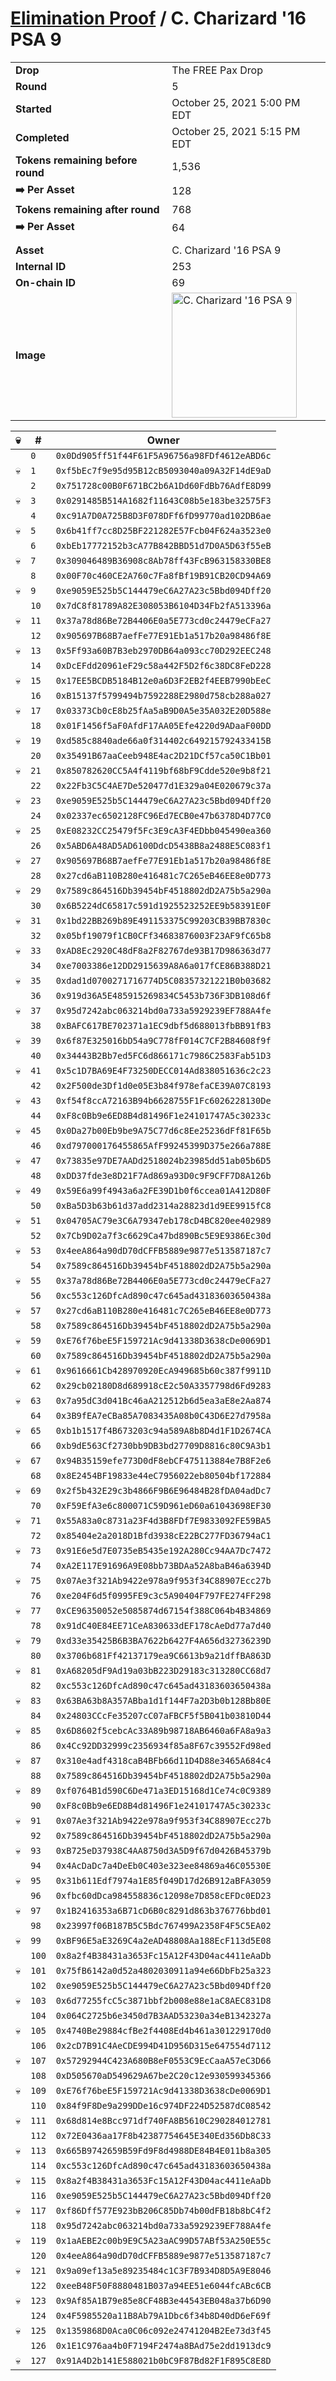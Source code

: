 # [Elimination Proof](./readme.md) / C. Charizard &#039;16 PSA 9

|||
|---|---|
| **Drop** | The FREE Pax Drop |
| **Round** | 5 |
| **Started** | October 25, 2021 5:00 PM EDT |
| **Completed** | October 25, 2021 5:15 PM EDT |
| **Tokens remaining before round** | 1,536 |
| **➡️ Per Asset** | 128 |
| **Tokens remaining after round** | 768 |
| **➡️ Per Asset** | 64 |
| | |
| **Asset** | C. Charizard &#039;16 PSA 9 |
| **Internal ID** | 253 |
| **On-chain ID** | 69 |
| **Image** | <img src="https://tcdn.blokpax.com/94aa4804-2e3e-4347-abfc-7e2c2acef43a/0d7f37394c035e2040735e659c5e3aa4b410ce483282454f0238733451c69077.jpg" height="200" alt="C. Charizard &#039;16 PSA 9" /> |


| 💀 | # | Owner |
| --- | --- | --- |
|  | `0` | `0x0Dd905ff51f44F61F5A96756a98FDf4612eABD6c` |
| 💀 | `1` | `0xf5bEc7f9e95d95B12cB5093040a09A32F14dE9aD` |
|  | `2` | `0x751728c00B0F671BC2b6A1Dd60FdBb76AdfE8D99` |
| 💀 | `3` | `0x0291485B514A1682f11643C08b5e183be32575F3` |
|  | `4` | `0xc91A7D0A725B8D3F078DFf6fD99770ad102DB6ae` |
| 💀 | `5` | `0x6b41ff7cc8D25BF221282E57Fcb04F624a3523e0` |
|  | `6` | `0xbEb17772152b3cA77B842BBD51d7D0A5D63f55eB` |
| 💀 | `7` | `0x309046489B36908c8Ab78ff43FcB963158330BE8` |
|  | `8` | `0x00F70c460CE2A760c7Fa8fBf19B91CB20CD94A69` |
| 💀 | `9` | `0xe9059E525b5C144479eC6A27A23c5Bbd094Dff20` |
|  | `10` | `0x7dC8f81789A82E308053B6104D34Fb2fA513396a` |
| 💀 | `11` | `0x37a78d86Be72B4406E0a5E773cd0c24479eCFa27` |
|  | `12` | `0x905697B68B7aefFe77E91Eb1a517b20a98486f8E` |
| 💀 | `13` | `0x5Ff93a60B7B3eb2970DB64a093cc70D292EEC248` |
|  | `14` | `0xDcEFdd20961eF29c58a442F5D2f6c38DC8FeD228` |
| 💀 | `15` | `0x17EE5BCDB5184B12e0a6D3F2EB2f4EEB7990bEeC` |
|  | `16` | `0xB15137f5799494b7592288E2980d758cb288a027` |
| 💀 | `17` | `0x03373Cb0cE8b25fAa5aB9D0A5e35A032E20D588e` |
|  | `18` | `0x01F1456f5aF0AfdF17AA05Efe4220d9ADaaF00DD` |
| 💀 | `19` | `0xd585c8840ade66a0f314402c649215792433415B` |
|  | `20` | `0x35491B67aaCeeb948E4ac2D21DCf57ca50C1Bb01` |
| 💀 | `21` | `0x850782620CC5A4f4119bf68bF9Cdde520e9b8f21` |
|  | `22` | `0x22Fb3C5C4AE7De520477d1E329a04E020679c37a` |
| 💀 | `23` | `0xe9059E525b5C144479eC6A27A23c5Bbd094Dff20` |
|  | `24` | `0x02337ec6502128FC96Ed7ECB0e47b6378D4D77C0` |
| 💀 | `25` | `0xE08232CC25479f5Fc3E9cA3F4EDbb045490ea360` |
|  | `26` | `0x5ABD6A48AD5AD6100DdcD5438B8a2488E5C083f1` |
| 💀 | `27` | `0x905697B68B7aefFe77E91Eb1a517b20a98486f8E` |
|  | `28` | `0x27cd6aB110B280e416481c7C265eB46EE8e0D773` |
| 💀 | `29` | `0x7589c864516Db39454bF4518802dD2A75b5a290a` |
|  | `30` | `0x6B5224dC65817c591d1925523252EE9b58391E0F` |
| 💀 | `31` | `0x1bd22BB269b89E491153375C99203CB39BB7830c` |
|  | `32` | `0x05bf19079f1CB0CFf34683876003F23AF9fC65b8` |
| 💀 | `33` | `0xAD8Ec2920C48dF8a2F82767de93B17D986363d77` |
|  | `34` | `0xe7003386e12DD2915639A8A6a017fCE86B388D21` |
| 💀 | `35` | `0xdad1d0700271716774D5C08357321221B0b03682` |
|  | `36` | `0x919d36A5E485915269834C5453b736F3DB108d6f` |
| 💀 | `37` | `0x95d7242abc063214bd0a733a5929239EF788A4fe` |
|  | `38` | `0xBAFC617BE702371a1EC9dbf5d688013fbBB91fB3` |
| 💀 | `39` | `0x6f87E325016bD54a9C778fF014C7CF2B84608f9f` |
|  | `40` | `0x34443B2Bb7ed5FC6d866171c7986C2583Fab51D3` |
| 💀 | `41` | `0x5c1D7BA69E4F73250DECC014Ad838051636c2c23` |
|  | `42` | `0x2F500de3Df1d0e05E3b84f978efaCE39A07C8193` |
| 💀 | `43` | `0xf54f8ccA72163B94b6628755F1Fc6026228130De` |
|  | `44` | `0xF8c0Bb9e6ED8B4d81496F1e24101747A5c30233c` |
| 💀 | `45` | `0x0Da27b00Eb9be9A75C77d6c8Ee25236dFf81F65b` |
|  | `46` | `0xd797000176455865AfF99245399D375e266a788E` |
| 💀 | `47` | `0x73835e97DE7AADd2518024b23985dd51ab05b6D5` |
|  | `48` | `0xDD37fde3e8D21F7Ad869a93D0c9F9CFF7D8A126b` |
| 💀 | `49` | `0x59E6a99f4943a6a2FE39D1b0f6ccea01A412D80F` |
|  | `50` | `0xBa5D3b63b61d37add2314a28823d1d9EE9915fC8` |
| 💀 | `51` | `0x04705AC79e3C6A79347eb178cD4BC820ee402989` |
|  | `52` | `0x7Cb9D02a7f3c6629Ca47bd890Bc5E9E9386Ec30d` |
| 💀 | `53` | `0x4eeA864a90dD70dCFFB5889e9877e513587187c7` |
|  | `54` | `0x7589c864516Db39454bF4518802dD2A75b5a290a` |
| 💀 | `55` | `0x37a78d86Be72B4406E0a5E773cd0c24479eCFa27` |
|  | `56` | `0xc553c126DfcAd890c47c645ad43183603650438a` |
| 💀 | `57` | `0x27cd6aB110B280e416481c7C265eB46EE8e0D773` |
|  | `58` | `0x7589c864516Db39454bF4518802dD2A75b5a290a` |
| 💀 | `59` | `0xE76f76beE5F159721Ac9d41338D3638cDe0069D1` |
|  | `60` | `0x7589c864516Db39454bF4518802dD2A75b5a290a` |
| 💀 | `61` | `0x9616661Cb428970920EcA949685b60c387f9911D` |
|  | `62` | `0x29cb02180D8d689918cE2c50A3357798d6Fd9283` |
| 💀 | `63` | `0x7a95dC3d041Bc46aA212512b6d5ea3aE8e2Aa874` |
|  | `64` | `0x3B9fEA7eCBa85A7083435A08b0C43D6E27d7958a` |
| 💀 | `65` | `0xb1b1517f4B673203c94a589A8b8D4d1F1D2674CA` |
|  | `66` | `0xb9dE563Cf2730bb9DB3bd27709D8816c80C9A3b1` |
| 💀 | `67` | `0x94B35159efe773D0dF8ebCF475113884e7B8F2e6` |
|  | `68` | `0x8E2454BF19833e44eC7956022eb80504bf172884` |
| 💀 | `69` | `0x2f5b432E29c3b4866F9B6E96484B28fDA04adDc7` |
|  | `70` | `0xF59EfA3e6c800071C59D961eD60a61043698EF30` |
| 💀 | `71` | `0x55A83a0c8731a23F4d3B8FDf7E9833092FE59BA5` |
|  | `72` | `0x85404e2a2018D1Bfd3938cE22BC277FD36794aC1` |
| 💀 | `73` | `0x91E6e5d7E0735eB5435e192A280Cc94AA7Dc7472` |
|  | `74` | `0xA2E117E91696A9E08bb73BDAa52A8baB46a6394D` |
| 💀 | `75` | `0x07Ae3f321Ab9422e978a9f953f34C88907Ecc27b` |
|  | `76` | `0xe204F6d5f0995FE9c3c5A90404F797FE274FF298` |
| 💀 | `77` | `0xCE96350052e5085874d67154f388C064b4B34869` |
|  | `78` | `0x91dC40E84EE71CeA830633dEF178cAeDd77a7d40` |
| 💀 | `79` | `0xd33e35425B6B3BA7622b6427F4A656d32736239D` |
|  | `80` | `0x3706b681Ff42137179ea9C6613b9a21dffBA863D` |
| 💀 | `81` | `0xA68205dF9Ad19a03bB223D29183c313280CC68d7` |
|  | `82` | `0xc553c126DfcAd890c47c645ad43183603650438a` |
| 💀 | `83` | `0x63BA63b8A357ABba1d1f144F7a2D3b0b128Bb80E` |
|  | `84` | `0x24803CCcFe35207cC07aFBCF5f5B041b03810D44` |
| 💀 | `85` | `0x6D8602f5cebcAc33A89b98718AB6460a6FA8a9a3` |
|  | `86` | `0x4Cc92DD32999c2356934f85a8F67c39552Fd98ed` |
| 💀 | `87` | `0x310e4adf4318caB4BFb66d11D4D88e3465A684c4` |
|  | `88` | `0x7589c864516Db39454bF4518802dD2A75b5a290a` |
| 💀 | `89` | `0xf0764B1d590C6De471a3ED15168d1Ce74c0C9389` |
|  | `90` | `0xF8c0Bb9e6ED8B4d81496F1e24101747A5c30233c` |
| 💀 | `91` | `0x07Ae3f321Ab9422e978a9f953f34C88907Ecc27b` |
|  | `92` | `0x7589c864516Db39454bF4518802dD2A75b5a290a` |
| 💀 | `93` | `0xB725eD37938C4AA8750d3A5D9f67d0426B45379b` |
|  | `94` | `0x4AcDaDc7a4DeEb0C403e323ee84869a46C05530E` |
| 💀 | `95` | `0x31b611Edf7974a1E85f049D17d26B912aBFA3059` |
|  | `96` | `0xfbc60dDca984558836c12098e7D858cEFDc0ED23` |
| 💀 | `97` | `0x1B2416353a6B71cD6B0c8291d863b376776bbd01` |
|  | `98` | `0x23997f06B187B5C5Bdc767499A2358F4F5C5EA02` |
| 💀 | `99` | `0xBF96E5aE3269C4a2eAD48808Aa188EcF113d5E08` |
|  | `100` | `0x8a2f4B38431a3653Fc15A12F43D04ac4411eAaDb` |
| 💀 | `101` | `0x75fB6142a0d52a4802030911a94e66DbFb25a323` |
|  | `102` | `0xe9059E525b5C144479eC6A27A23c5Bbd094Dff20` |
| 💀 | `103` | `0x6d77255fcC5c3871bbf2b008e88e1aC8AEC831D8` |
|  | `104` | `0x064C2725b6e3450d7B3AAD53230a34eB1342327a` |
| 💀 | `105` | `0x4740Be29884cfBe2f4408Ed4b461a301229170d0` |
|  | `106` | `0x2cD7B91C4AeCDE994D41D956D315e647554d7112` |
| 💀 | `107` | `0x57292944C423A680B8eF0553C9EcCaaA57eC3D66` |
|  | `108` | `0xD505670aD549629A67be2C20c12e930599345366` |
| 💀 | `109` | `0xE76f76beE5F159721Ac9d41338D3638cDe0069D1` |
|  | `110` | `0x84f9F8De9a299DDe16c974DF224D52587dC08542` |
| 💀 | `111` | `0x68d814e8Bcc971df740FA8B5610C290284012781` |
|  | `112` | `0x72E0436aa17F8b42387754645E340Ed356Db8C33` |
| 💀 | `113` | `0x665B9742659B59Fd9F8d4988DE84B4E011b8a305` |
|  | `114` | `0xc553c126DfcAd890c47c645ad43183603650438a` |
| 💀 | `115` | `0x8a2f4B38431a3653Fc15A12F43D04ac4411eAaDb` |
|  | `116` | `0xe9059E525b5C144479eC6A27A23c5Bbd094Dff20` |
| 💀 | `117` | `0xf86Dff577E923bB206C85Db74b00dFB18b8bC4f2` |
|  | `118` | `0x95d7242abc063214bd0a733a5929239EF788A4fe` |
| 💀 | `119` | `0x1aAEBE2c00b9E9C5A23aAC99D57ABf53A250E55c` |
|  | `120` | `0x4eeA864a90dD70dCFFB5889e9877e513587187c7` |
| 💀 | `121` | `0x9a09ef13a5e89235484c1C3F7B934D8D5A9E8046` |
|  | `122` | `0xeeB48F50F8880481B037a94EE51e6044fcABc6CB` |
| 💀 | `123` | `0x9Af85A1B79e85e8CF48B3e44543EB048a37b6D90` |
|  | `124` | `0x4F5985520a11B8Ab79A1Dbc6f34b8D40dD6eF69f` |
| 💀 | `125` | `0x1359868D0Aca0C06c092e24741204B2Ee73d3f45` |
|  | `126` | `0x1E1C976aa4b0F7194F2474a8BAd75e2dd1913dc9` |
| 💀 | `127` | `0x91A4D2b141E588021b0bC9F87Bd82F1F895C8E8D` |

